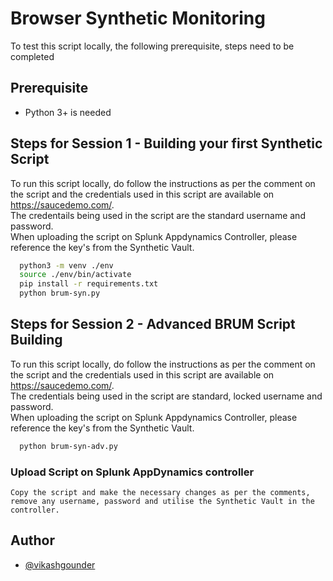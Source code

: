 
# Browser Synthetic Monitoring

To test this script locally, the following prerequisite, steps need to be completed





## Prerequisite

- Python 3+ is needed
    
## Steps for Session 1 - Building your first Synthetic Script

To run this script locally, do follow the instructions as per the comment on the script and the credentials used in this script are available on https://saucedemo.com/.  
The credentails being used in the script are the standard username and password.  
When uploading the script on Splunk Appdynamics Controller, please reference the key's from the Synthetic Vault.


```bash
  python3 -m venv ./env
  source ./env/bin/activate
  pip install -r requirements.txt
  python brum-syn.py
```

## Steps for Session 2 - Advanced BRUM Script Building

To run this script locally, do follow the instructions as per the comment on the script and the credentials used in this script are available on https://saucedemo.com/.  
The credentials being used in the script are standard, locked username and password.  
When uploading the script on Splunk Appdynamics Controller, please reference the key's from the Synthetic Vault.  


```bash
  python brum-syn-adv.py
```

### Upload Script on Splunk AppDynamics controller
```
Copy the script and make the necessary changes as per the comments, remove any username, password and utilise the Synthetic Vault in the controller.
```


## Author

- [@vikashgounder](https://www.github.com/vikashgounder)

